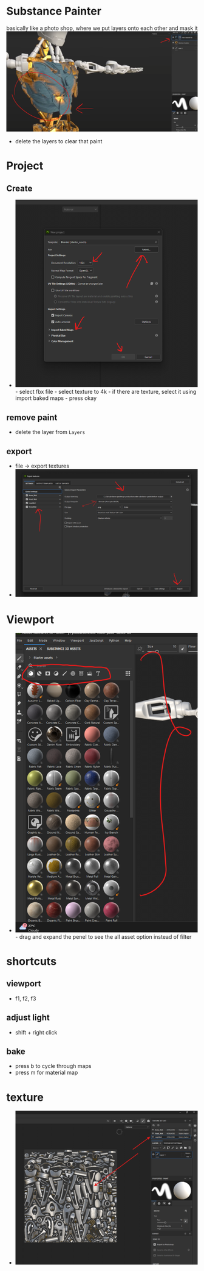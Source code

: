 # Substance Painter

basically like a photo shop, where we put layers onto each other and mask it
<br />
<img src="./images/sp-basics.png">

- delete the layers to clear that paint

# Project

## Create

- <img src="./images/new-project.png">
    - select fbx file
    - select texture to 4k
    - if there are texture, select it using import baked maps
    - press okay

## remove paint

- delete the layer from `Layers`

## export

- file -> export textures
- <img src="./images/export-textures.png">

# Viewport

- <img src="./images/drag-asset-for-clear-options.png">
    - drag and expand the penel to see the all asset option instead of filter

# shortcuts

## viewport

- f1, f2, f3

## adjust light

- shift + right click

## bake

- press b to cycle through maps
- press m for material map

# texture

- <img src="./images/object-textures.png">
